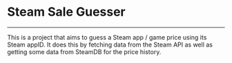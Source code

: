 # Steam Sale Guesser
___

This is a project that aims to guess a Steam app / game price using its Steam appID. It does this by fetching data from the Steam API as well as getting some data from SteamDB for the price history.